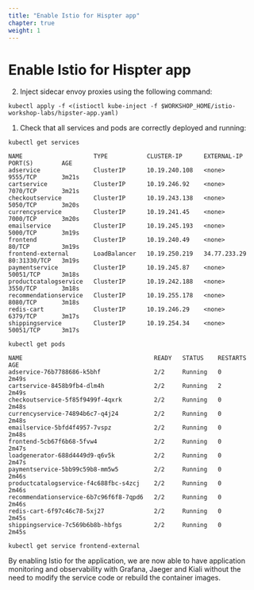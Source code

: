 ```yaml
---
title: "Enable Istio for Hispter app"
chapter: true
weight: 1
---
```


# Enable Istio for Hispter app

<!-- 1. We need first to label the namespace that will host the application with `istio-injection=enabled`. this is will enable automatic deploy of the envoy sidecar for each pod deployed.

```
kubectl label namespace hipster-app istio-injection=enabled
```

2. We need to redeploy the hipster application. Let's delete the application and redeploy it so pods will be created with the sidecar.

```
skaffold delete
```

Deploy the application:

```
skaffold run --default-repo=gcr.io/$PROJECT_ID
```

```
$WORKSHOP_HOME/istio-workshop-labs/deploy-hipster-app.sh
``` -->

2. Inject sidecar envoy proxies using the following command:

```
kubectl apply -f <(istioctl kube-inject -f $WORKSHOP_HOME/istio-workshop-labs/hipster-app.yaml)
```


<!-- ```
kubectl apply -f $WORKSHOP_HOME/istio-workshop-labs/loadgenerator.yaml
``` -->



1. Check that all services and pods are correctly deployed and running:

```
kubectl get services
```

```
NAME                    TYPE           CLUSTER-IP      EXTERNAL-IP    PORT(S)        AGE
adservice               ClusterIP      10.19.240.108   <none>         9555/TCP       3m21s
cartservice             ClusterIP      10.19.246.92    <none>         7070/TCP       3m21s
checkoutservice         ClusterIP      10.19.243.138   <none>         5050/TCP       3m20s
currencyservice         ClusterIP      10.19.241.45    <none>         7000/TCP       3m20s
emailservice            ClusterIP      10.19.245.193   <none>         5000/TCP       3m19s
frontend                ClusterIP      10.19.240.49    <none>         80/TCP         3m19s
frontend-external       LoadBalancer   10.19.250.219   34.77.233.29   80:31330/TCP   3m19s
paymentservice          ClusterIP      10.19.245.87    <none>         50051/TCP      3m18s
productcatalogservice   ClusterIP      10.19.242.188   <none>         3550/TCP       3m18s
recommendationservice   ClusterIP      10.19.255.178   <none>         8080/TCP       3m18s
redis-cart              ClusterIP      10.19.246.29    <none>         6379/TCP       3m17s
shippingservice         ClusterIP      10.19.254.34    <none>         50051/TCP      3m17s
```

```
kubectl get pods
```

```
NAME                                     READY   STATUS    RESTARTS   AGE
adservice-76b7788686-k5bhf               2/2     Running   0          2m49s
cartservice-8458b9fb4-dlm4h              2/2     Running   2          2m49s
checkoutservice-5f85f9499f-4qxrk         2/2     Running   0          2m48s
currencyservice-74894b6c7-q4j24          2/2     Running   0          2m48s
emailservice-5bfd4f4957-7vspz            2/2     Running   0          2m48s
frontend-5cb67f6b68-5fvw4                2/2     Running   0          2m47s
loadgenerator-688d4449d9-q6v5k           2/2     Running   0          2m47s
paymentservice-5bb99c59b8-mm5w5          2/2     Running   0          2m46s
productcatalogservice-f4c688fbc-s4zcj    2/2     Running   0          2m46s
recommendationservice-6b7c96f6f8-7qpd6   2/2     Running   0          2m46s
redis-cart-6f97c46c78-5xj27              2/2     Running   0          2m45s
shippingservice-7c569b6b8b-hbfgs         2/2     Running   0          2m45s
```

```
kubectl get service frontend-external
```


<!-- We need also to update the application DNS entry with the new DNS entry:

![Cloud DNS update service record](/images/gcp-cloud-dns-record-updated.png?width=40pc) -->



By enabling Istio for the application, we are now able to have application monitoring and observability with Grafana, Jaeger and Kiali without the need to modify the service code or rebuild the container images.

